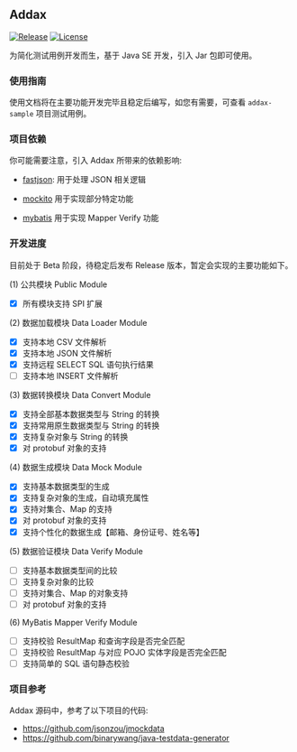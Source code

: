 ## Addax

[![Release](https://img.shields.io/github/v/release/jitwxs/addax.svg)](https://github.com/jitwxs/addax/releases)
[![License](https://img.shields.io/badge/License-Apache%202.0-blue.svg)](https://opensource.org/licenses/Apache-2.0)

为简化测试用例开发而生，基于 Java SE 开发，引入 Jar 包即可使用。

### 使用指南

使用文档将在主要功能开发完毕且稳定后编写，如您有需要，可查看 `addax-sample` 项目测试用例。

### 项目依赖

你可能需要注意，引入 Addax 所带来的依赖影响: 

- [fastjson](https://github.com/alibaba/fastjson): 用于处理 JSON 相关逻辑

- [mockito](https://github.com/mockito/mockito) 用于实现部分特定功能

- [mybatis](https://github.com/mybatis/mybatis-3) 用于实现 Mapper Verify 功能

### 开发进度

目前处于 Beta 阶段，待稳定后发布 Release 版本，暂定会实现的主要功能如下。

(1) 公共模块 Public Module

- [x] 所有模块支持 SPI 扩展

(2) 数据加载模块 Data Loader Module 

- [x] 支持本地 CSV 文件解析
- [x] 支持本地 JSON 文件解析
- [x] 支持远程 SELECT SQL 语句执行结果
- [ ] 支持本地 INSERT 文件解析
  
(3) 数据转换模块 Data Convert Module

- [x] 支持全部基本数据类型与 String 的转换
- [x] 支持常用原生数据类型与 String 的转换
- [x] 支持复杂对象与 String 的转换
- [x] 对 protobuf 对象的支持

(4) 数据生成模块 Data Mock Module

- [x] 支持基本数据类型的生成
- [x] 支持复杂对象的生成，自动填充属性
- [x] 支持对集合、Map 的支持
- [x] 对 protobuf 对象的支持
- [x] 支持个性化的数据生成【邮箱、身份证号、姓名等】

(5) 数据验证模块 Data Verify Module

- [ ] 支持基本数据类型间的比较
- [ ] 支持复杂对象的比较
- [ ] 支持对集合、Map 的对象支持
- [ ] 对 protobuf 对象的支持

(6) MyBatis Mapper Verify Module

- [ ] 支持校验 ResultMap 和查询字段是否完全匹配
- [ ] 支持校验 ResultMap 与对应 POJO 实体字段是否完全匹配
- [ ] 支持简单的 SQL 语句静态校验

### 项目参考

Addax 源码中，参考了以下项目的代码:

- https://github.com/jsonzou/jmockdata
- https://github.com/binarywang/java-testdata-generator

